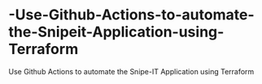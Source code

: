 # -Use-Github-Actions-to-automate-the-Snipeit-Application-using-Terraform
 Use Github Actions to automate the Snipe-IT Application using Terraform
